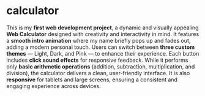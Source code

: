 # calculator
This is my <b>first web development project</b>, a dynamic and visually appealing <b>Web Calculator</b> designed with creativity and interactivity in mind. It features a <b>smooth intro animation</b> where my name briefly pops up and fades out, adding a modern personal touch. Users can switch between <b>three custom themes</b> — Light, Dark, and Pink — to enhance their experience. Each button includes <b>click sound effects</b> for responsive feedback. While it performs only <b>basic arithmetic operations</b> (addition, subtraction, multiplication, and division), the calculator delivers a clean, user-friendly interface. It is also <b>responsive</b> for tablets and large screens, ensuring a consistent and engaging experience across devices.